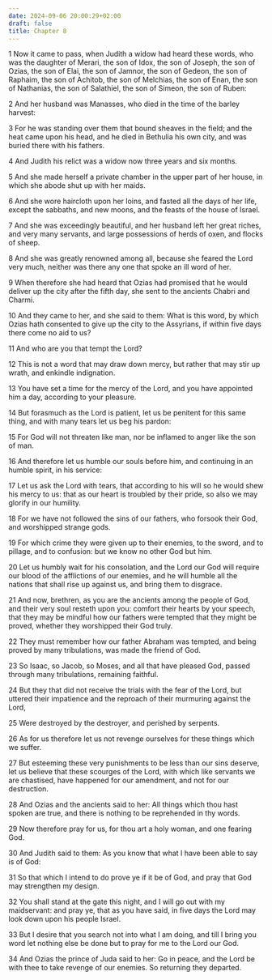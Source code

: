 ```yaml
---
date: 2024-09-06 20:00:29+02:00
draft: false
title: Chapter 8
---
```




1 Now it came to pass, when Judith a widow had heard these words, who was the daughter of Merari, the son of Idox, the son of Joseph, the son of Ozias, the son of Elai, the son of Jamnor, the son of Gedeon, the son of Raphaim, the son of Achitob, the son of Melchias, the son of Enan, the son of Nathanias, the son of Salathiel, the son of Simeon, the son of Ruben:

2 And her husband was Manasses, who died in the time of the barley harvest:

3 For he was standing over them that bound sheaves in the field; and the heat came upon his head, and he died in Bethulia his own city, and was buried there with his fathers.

4 And Judith his relict was a widow now three years and six months.

5 And she made herself a private chamber in the upper part of her house, in which she abode shut up with her maids.

6 And she wore haircloth upon her loins, and fasted all the days of her life, except the sabbaths, and new moons, and the feasts of the house of Israel.

7 And she was exceedingly beautiful, and her husband left her great riches, and very many servants, and large possessions of herds of oxen, and flocks of sheep.

8 And she was greatly renowned among all, because she feared the Lord very much, neither was there any one that spoke an ill word of her.

9 When therefore she had heard that Ozias had promised that he would deliver up the city after the fifth day, she sent to the ancients Chabri and Charmi.

10 And they came to her, and she said to them: What is this word, by which Ozias hath consented to give up the city to the Assyrians, if within five days there come no aid to us?

11 And who are you that tempt the Lord?

12 This is not a word that may draw down mercy, but rather that may stir up wrath, and enkindle indignation.

13 You have set a time for the mercy of the Lord, and you have appointed him a day, according to your pleasure.

14 But forasmuch as the Lord is patient, let us be penitent for this same thing, and with many tears let us beg his pardon:

15 For God will not threaten like man, nor be inflamed to anger like the son of man.

16 And therefore let us humble our souls before him, and continuing in an humble spirit, in his service:

17 Let us ask the Lord with tears, that according to his will so he would shew his mercy to us: that as our heart is troubled by their pride, so also we may glorify in our humility.

18 For we have not followed the sins of our fathers, who forsook their God, and worshipped strange gods.

19 For which crime they were given up to their enemies, to the sword, and to pillage, and to confusion: but we know no other God but him.

20 Let us humbly wait for his consolation, and the Lord our God will require our blood of the afflictions of our enemies, and he will humble all the nations that shall rise up against us, and bring them to disgrace.

21 And now, brethren, as you are the ancients among the people of God, and their very soul resteth upon you: comfort their hearts by your speech, that they may be mindful how our fathers were tempted that they might be proved, whether they worshipped their God truly.

22 They must remember how our father Abraham was tempted, and being proved by many tribulations, was made the friend of God.

23 So Isaac, so Jacob, so Moses, and all that have pleased God, passed through many tribulations, remaining faithful.

24 But they that did not receive the trials with the fear of the Lord, but uttered their impatience and the reproach of their murmuring against the Lord,

25 Were destroyed by the destroyer, and perished by serpents.

26 As for us therefore let us not revenge ourselves for these things which we suffer.

27 But esteeming these very punishments to be less than our sins deserve, let us believe that these scourges of the Lord, with which like servants we are chastised, have happened for our amendment, and not for our destruction.

28 And Ozias and the ancients said to her: All things which thou hast spoken are true, and there is nothing to be reprehended in thy words.

29 Now therefore pray for us, for thou art a holy woman, and one fearing God.

30 And Judith said to them: As you know that what I have been able to say is of God:

31 So that which I intend to do prove ye if it be of God, and pray that God may strengthen my design.

32 You shall stand at the gate this night, and I will go out with my maidservant: and pray ye, that as you have said, in five days the Lord may look down upon his people Israel.

33 But I desire that you search not into what I am doing, and till I bring you word let nothing else be done but to pray for me to the Lord our God.

34 And Ozias the prince of Juda said to her: Go in peace, and the Lord be with thee to take revenge of our enemies. So returning they departed.

